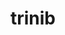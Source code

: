 ---
title: trinib
github: https://github.com/trinib
mode: dark
transition: 1s
score: 39.4
archetype:
- GIF
- Little Bit of Everything
- Game
---